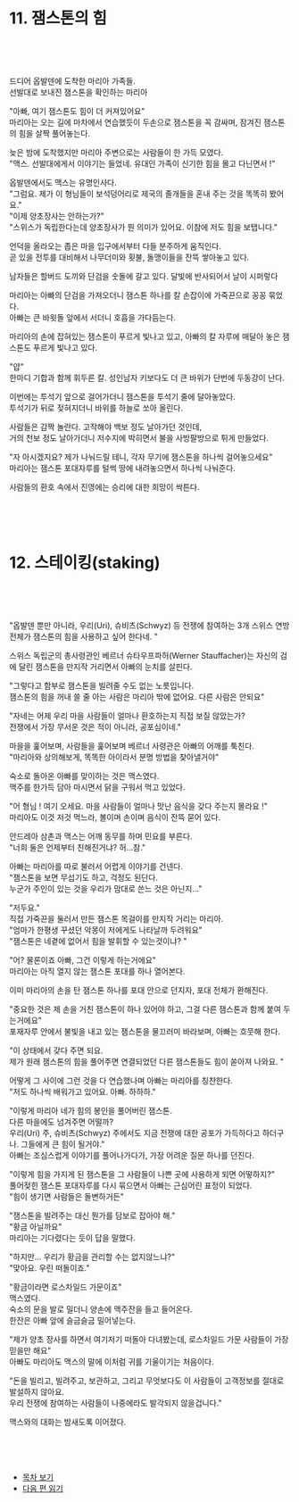 
# 11. 잼스톤의 힘 <br>
<br><br><br>

드디어 옵발덴에 도착한 마리아 가족들.<br>
선발대로 보내진 잼스톤을 확인하는 마리아<br>

"아빠, 여기 잼스톤도 힘이 더 커져있어요"<br>
마리아는 오는 길에 마차에서 연습했듯이 두손으로 잼스톤을 꼭 감싸며, 잠겨진 잼스톤의 힘을 살짝 풀어놓는다. <br>

늦은 밤에 도착했지만 마리아 주변으로는 사람들이 한 가득 모였다. <br>
"맥스. 선발대에게서 이야기는 들었네. 유대인 가족이 신기한 힘을 몰고 다닌면서 !"<br>

옵발덴에서도 맥스는 유명인사다. <br>
"그럼요. 제가 이 형님들이 보석덩어리로 제국의 졸개들을 혼내 주는 것을 똑똑히 봤어요."<br>
"이제 양초장사는 안하는가?"<br>
"스위스가 독립한다는데 양초장사가 뭔 의미가 있어요. 이참에 저도 힘을 보탭니다."<br>

언덕을 올라오는 좁은 마을 입구에서부터 다들 분주하게 움직인다. <br>
곧 있을 전투를 대비해서 나무더미와 횟불, 돌맹이들을 잔뜩 쌓아놓고 있다. <br>

남자들은 할버드 도끼와 단검을 숫돌에 갈고 있다. 달빛에 반사되어서 날이 시퍼렇다 <br>

마리아는 아빠의 단검을 가져오더니 잼스톤 하나를 칼 손잡이에 가죽끈으로 꽁꽁 묶었다. <br>
아빠는 큰 바윗돌 앞에서 서더니 호흡을 가다듬는다. <br>

마리아의 손에 잡혀있는 잼스톤이 푸르게 빛나고 있고, 아빠의 칼 자루에 매달아 놓은 잼스톤도 푸르게 빛나고 있다. <br>

"얍"<br>
한마디 기합과 함께 휘두른 칼. 성인남자 키보다도 더 큰 바위가 단번에 두동강이 난다. <br>

이번에는 투석기 앞으로 걸어가더니 잼스톤을 투석기 줄에 달아놓았다. <br>
투석기가 뒤로 젖혀지더니 바위를 하늘로 쏘아 올린다. <br>

사람들은 감짝 놀란다. 고작해야 백보 정도 날아가던 것인데, <br>
거의 천보 정도 날아가더니 저수지에 박히면서 불을 사방팔방으로 튀게 만들었다. <br>

"자 아시겠지요? 제가 나눠드릴 테니, 각자 무기에 잼스톤을 하나씩 걸어놓으세요" <br>
마리아는 잼스톤 포대자루를 털썩 땅에 내려놓으면서 하나씩 나눠준다. <br>

사람들의 환호 속에서 진영에는 승리에 대한 희망이 싹튼다.<br>

<br><br><br>

# 12. 스테이킹(staking) <br>
<br><br><br>

"옵발덴 뿐만 아니라, 우리(Uri), 슈비츠(Schwyz) 등 전쟁에 참여하는 3개 스위스 연방전체가 잼스톤의 힘을 사용하고 싶어 한다네. "<br>

스위스 독립군의 총사령관인 베르너 슈타우프파허(Werner Stauffacher)는 자신의 검에 달린 잼스톤을 만지작 거리면서 아빠의 눈치를 살핀다. <br>

"그렇다고 함부로 잼스톤을 빌려줄 수도 없는 노릇입니다. <br> 
잼스톤의 힘을 꺼내 쓸 줄 아는 사람은 마리아 밖에 없어요. 다른 사람은 안되요"<br>

"자네는 어제 우리 마을 사람들이 얼마나 환호하는지 직접 보질 않았는가? <br>
전쟁에서 가장 무서운 것은 적이 아니라, 공포심이네." <br>

마을을 훑어보며, 사람들을 훑어보며 베르너 사령관은 아빠의 어깨를 툭친다. <br>
"마리아와 상의해보게, 똑똑한 아이라서 분명 방법을 찾아낼거야"<br>

숙소로 돌아온 아빠를 맞이하는 것은 맥스였다. <br>
맥주를 한가득 담아 마시면서 닭을 구워서 먹고 있었다. <br>

"어 형님 ! 여기 오세요. 마을 사람들이 얼마나 맛난 음식을 갖다 주는지 몰라요 !"<br>
마리아도 이것 저것 먹느라, 볼이며 손이며 음식이 잔뜩 묻어 있다. <br>

안드레아 삼촌과 맥스는 어깨 동무를 하며 민요를 부른다. <br>
"너희 둘은 언제부터 친해진거냐? 허...참."<br>

아빠는 마리아를 따로 불러서 어렵게 이야기를 건넨다.<br>
"잼스톤을 보면 무섭기도 하고, 걱정도 된단다. <br>
누군가 주인이 있는 것을 우리가 맘대로 쓴느 것은 아닌지..."<br>

"저두요." <br>
직접 가죽끈을 둘러서 만든 잼스톤 목걸이를 만지작 거리는 마리아. <br>
"엄마가 한평생 꾸셨던 악몽이 저에게도 나타날까 두려워요" <br>
"잼스톤은 네곁에 없어서 힘을 발휘할 수 있는것이냐? " <br>

"어? 물론이죠 아빠, 그건 이렇게 하는거에요"<br>
마리아는 아직 열지 않는 잼스톤 포대를 하나 열어본다. <br>

이미 마리아의 손을 탄 잼스톤 하나를 포대 안으로 던지자, 포대 전체가 환해진다. <br>

"중요한 것은 제 손을 거친 잼스톤이 하나 있어야 하고, 그걸 다른 잼스톤과 함께 붙여 두는거에요" <br>
포재자루 안에서 불빛을 내고 있는 잼스톤을 물끄러미 바라보며, 아빠는 흐뭇해 한다. <br>

"이 상태에서 갖다 주면 되요. <br>
제가 원래 잼스톤의 힘을 풀어주면 연결되었던 다른 잼스톤들도 힘이 쏟아져 나와요. "<br>

어떻게 그 사이에 그런 것을 다 연습했나며 아빠는 마리아를 칭찬한다. <br>
"저도 하나씩 배워가고 있어요. 아빠. 하하하."<br>

"이렇게 마리아 네가 힘의 봉인을 풀어버린 잼스톤. <br>
다른 마을에도 넘겨주면 어떨까? <br>
우리(Uri) 주, 슈비츠(Schwyz) 주에서도 지금 전쟁에 대한 공포가 가득하다고 하더구나. 그들에게 큰 힘이 될거야." <br>
아빠는 조심스럽게 이야기를 풀어나가다가, 가장 어려운 질문 하나를 던진다. <br>

"이렇게 힘을 가지게 된 잼스톤을 그 사람들이 나쁜 곳에 사용하게 되면 어떻하지?"<br>
풀어젖힌 잼스톤 포대자루를 다시 묶으면서 아빠는 근심어린 표정이 되었다. <br>
"힘이 생기면 사람들은 돌변하거든" <br>

"잼스톤을 빌려주는 대신 뭔가를 담보로 잡아야 해."<br>
"황금 아닐까요"<br>
마리아는 기다렸다는 듯이 답을 말했다.<br>

"하지만... 우리가 황금을 관리할 수는 없지않느냐?"<br>
"맞아요. 우린 떠돌이죠."<br>

"황금이라면 로스차일드 가문이죠"<br>
맥스였다.<br>
숙소의 문을 발로 밀더니 양손에 맥주잔을 들고 들어온다.<br>
한잔은 아빠 앞에 슬금슬금 밀어넣는다.<br>

"제가 양초 장사를 하면서 여기저기 떠돌아 다녀봤는데, 로스차일드 가문 사람들이 가장 믿을만 해요"<br>
아빠도 마리아도 맥스의 말에 이처럼 귀를 기울이기는 처음이다.<br>

"돈을 빌리고, 빌려주고, 보관하고, 그리고 무엇보다도 이 사람들이 고객정보를 절대로 발설하지 않아요. <br>
우리 전쟁에 참여하는 사람들이 나중에라도 발각되지 않을겁니다."<br>

맥스와의 대화는 밤새도록 이어졌다.<br>


<br><br><br>

* [목차 보기](content_kr.md) <br>
* [다음 편 읽기](2-01_(KR)the_rise_of_switzerland_1.md)